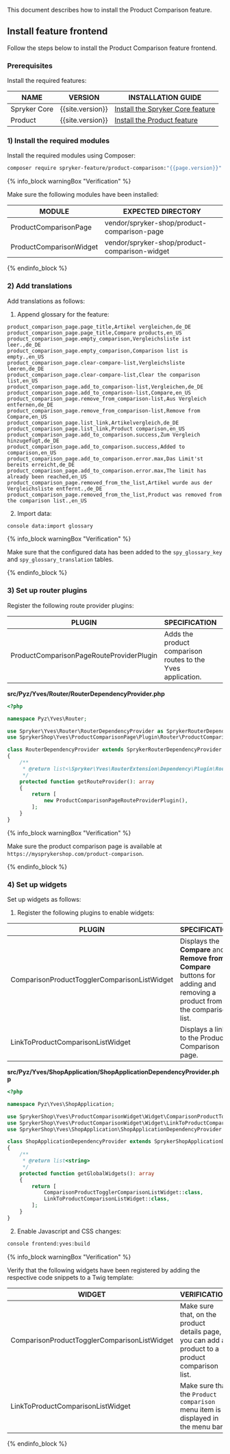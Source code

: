 This document describes how to install the Product Comparison feature.


## Install feature frontend

Follow the steps below to install the Product Comparison feature frontend.

### Prerequisites

Install the required features:

| NAME                        | VERSION          | INSTALLATION GUIDE                                                                                                                                                           |
|-----------------------------|------------------|------------------------------------------------------------------------------------------------------------------------------------------------------------------------------|
| Spryker Core                | {{site.version}} | [Install the Spryker Core feature](/docs/pbc/all/miscellaneous/latest/install-and-upgrade/install-features/install-the-spryker-core-feature.html)                  |
| Product                     | {{site.version}} | [Install the Product feature](/docs/pbc/all/product-information-management/latest/base-shop/install-and-upgrade/install-features/install-the-product-feature.html) |

### 1) Install the required modules

Install the required modules using Composer:

```bash
composer require spryker-feature/product-comparison:"{{page.version}}" --update-with-dependencies
```

{% info_block warningBox "Verification" %}

Make sure the following modules have been installed:

| MODULE                  | EXPECTED DIRECTORY                            |
|-------------------------|-----------------------------------------------|
| ProductComparisonPage   | vendor/spryker-shop/product-comparison-page   |
| ProductComparisonWidget | vendor/spryker-shop/product-comparison-widget |

{% endinfo_block %}

### 2) Add translations

Add translations as follows:

1. Append glossary for the feature:

```csv
product_comparison_page.page_title,Artikel vergleichen,de_DE
product_comparison_page.page_title,Compare products,en_US
product_comparison_page.empty_comparison,Vergleichsliste ist leer.,de_DE
product_comparison_page.empty_comparison,Comparison list is empty.,en_US
product_comparison_page.clear-compare-list,Vergleichsliste leeren,de_DE
product_comparison_page.clear-compare-list,Clear the comparison list,en_US
product_comparison_page.add_to_comparison-list,Vergleichen,de_DE
product_comparison_page.add_to_comparison-list,Compare,en_US
product_comparison_page.remove_from_comparison-list,Aus Vergleich entfernen,de_DE
product_comparison_page.remove_from_comparison-list,Remove from Compare,en_US
product_comparison_page.list_link,Artikelvergleich,de_DE
product_comparison_page.list_link,Product comparison,en_US
product_comparison_page.add_to_comparison.success,Zum Vergleich hinzugefügt,de_DE
product_comparison_page.add_to_comparison.success,Added to comparison,en_US
product_comparison_page.add_to_comparison.error.max,Das Limit'st bereits erreicht,de_DE
product_comparison_page.add_to_comparison.error.max,The limit has already been reached,en_US
product_comparison_page.removed_from_the_list,Artikel wurde aus der Vergleichsliste entfernt.,de_DE
product_comparison_page.removed_from_the_list,Product was removed from the comparison list.,en_US
```

2. Import data:

```bash
console data:import glossary
```

{% info_block warningBox "Verification" %}

Make sure that the configured data has been added to the `spy_glossary_key` and `spy_glossary_translation` tables.

{% endinfo_block %}

### 3) Set up router plugins

Register the following route provider plugins:

| PLUGIN                                   | SPECIFICATION                                                 | PREREQUISITES | NAMESPACE                                            |
|------------------------------------------|---------------------------------------------------------------|---------------|------------------------------------------------------|
| ProductComparisonPageRouteProviderPlugin | Adds the product comparison routes to the Yves application.   |               | SprykerShop\Yves\ProductComparisonPage\Plugin\Router |

**src/Pyz/Yves/Router/RouterDependencyProvider.php**

```php
<?php

namespace Pyz\Yves\Router;

use Spryker\Yves\Router\RouterDependencyProvider as SprykerRouterDependencyProvider;
use SprykerShop\Yves\ProductComparisonPage\Plugin\Router\ProductComparisonPageRouteProviderPlugin;

class RouterDependencyProvider extends SprykerRouterDependencyProvider
{
    /**
     * @return list<\Spryker\Yves\RouterExtension\Dependency\Plugin\RouteProviderPluginInterface>
     */
    protected function getRouteProvider(): array
    {
        return [
            new ProductComparisonPageRouteProviderPlugin(),
        ];
    }
}

```

{% info_block warningBox "Verification" %}

Make sure the product comparison page is available at `https://mysprykershop.com/product-comparison`.

{% endinfo_block %}

### 4) Set up widgets

Set up widgets as follows:

1. Register the following plugins to enable widgets:

| PLUGIN                                       | SPECIFICATION                                                                                                                  | PREREQUISITES | NAMESPACE                                       |
|----------------------------------------------|--------------------------------------------------------------------------------------------------------------------------------|---------------|-------------------------------------------------|
| ComparisonProductTogglerComparisonListWidget | Displays the **Compare** and **Remove from Compare** buttons for adding and removing a product from the comparison list. |               | SprykerShop\Yves\ProductComparisonWidget\Widget |
| LinkToProductComparisonListWidget            | Displays a link to the Product Comparison page.                                                                                      |               | SprykerShop\Yves\ProductComparisonWidget\Widget |

**src/Pyz/Yves/ShopApplication/ShopApplicationDependencyProvider.php**

```php
<?php

namespace Pyz\Yves\ShopApplication;

use SprykerShop\Yves\ProductComparisonWidget\Widget\ComparisonProductTogglerComparisonListWidget;
use SprykerShop\Yves\ProductComparisonWidget\Widget\LinkToProductComparisonListWidget;
use SprykerShop\Yves\ShopApplication\ShopApplicationDependencyProvider as SprykerShopApplicationDependencyProvider;

class ShopApplicationDependencyProvider extends SprykerShopApplicationDependencyProvider
{
    /**
     * @return list<string>
     */
    protected function getGlobalWidgets(): array
    {
        return [
            ComparisonProductTogglerComparisonListWidget::class,
            LinkToProductComparisonListWidget::class,
        ];
    }
}
```

2. Enable Javascript and CSS changes:

```bash
console frontend:yves:build
```

{% info_block warningBox "Verification" %}

Verify that the following widgets have been registered by adding the respective code snippets to a Twig template:

| WIDGET                                       | VERIFICATION                                                                   |
|----------------------------------------------|--------------------------------------------------------------------------------|
| ComparisonProductTogglerComparisonListWidget | Make sure that, on the product details page, you can add a product to a product comparison list. |
| LinkToProductComparisonListWidget            | Make sure that the `Product comparison` menu item is displayed in the menu bar.  |

{% endinfo_block %}

